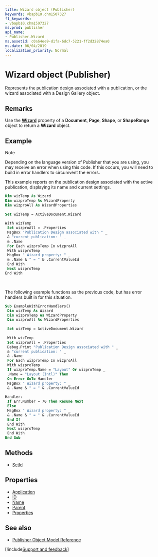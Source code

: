 ```yaml
---
title: Wizard object (Publisher)
keywords: vbapb10.chm1507327
f1_keywords:
- vbapb10.chm1507327
ms.prod: publisher
api_name:
- Publisher.Wizard
ms.assetid: c0a64ee9-d1fa-6dc7-5221-ff2d32874ea0
ms.date: 06/04/2019
localization_priority: Normal
---
```



# Wizard object (Publisher)

Represents the publication design associated with a publication, or the wizard associated with a Design Gallery object.
 
## Remarks

Use the **[Wizard](Publisher.Document.Wizard.md)** property of a **Document**, **Page**, **Shape**, or **ShapeRange** object to return a **Wizard** object. 

## Example

> [!NOTE] 
> Depending on the language version of Publisher that you are using, you may receive an error when using this code. If this occurs, you will need to build in error handlers to circumvent the errors. 

This example reports on the publication design associated with the active publication, displaying its name and current settings.

```vb
Dim wizTemp As Wizard 
Dim wizproTemp As WizardProperty 
Dim wizproAll As WizardProperties 
 
Set wizTemp = ActiveDocument.Wizard 
 
With wizTemp 
 Set wizproAll = .Properties 
 MsgBox "Publication Design associated with " _ 
 & "current publication: " _ 
 & .Name 
 For Each wizproTemp In wizproAll 
 With wizproTemp 
 MsgBox " Wizard property: " _ 
 & .Name & " = " & .CurrentValueId 
 End With 
 Next wizproTemp 
End With
```

<br/>

The following example functions as the previous code, but has error handlers built in for this situation.

```vb
Sub ExampleWithErrorHandlers() 
 Dim wizTemp As Wizard 
 Dim wizproTemp As WizardProperty 
 Dim wizproAll As WizardProperties 
 
 Set wizTemp = ActiveDocument.Wizard 
 
 With wizTemp 
 Set wizproAll = .Properties 
 Debug.Print "Publication Design associated with " _ 
 & "current publication: " _ 
 & .Name 
 For Each wizproTemp In wizproAll 
 With wizproTemp 
 If wizproTemp.Name = "Layout" Or wizproTemp _ 
 .Name = "Layout (Intl)" Then 
 On Error GoTo Handler 
 MsgBox " Wizard property: " _ 
 & .Name & " = " & .CurrentValueId 
 
Handler: 
 If Err.Number = 70 Then Resume Next 
 Else 
 MsgBox " Wizard property: " _ 
 & .Name & " = " & .CurrentValueId 
 End If 
 End With 
 Next wizproTemp 
 End With 
End Sub
```


## Methods

- [SetId](Publisher.Wizard.SetId.md)

## Properties

- [Application](Publisher.Wizard.Application.md)
- [ID](Publisher.Wizard.ID.md)
- [Name](Publisher.Wizard.Name.md)
- [Parent](Publisher.Wizard.Parent.md)
- [Properties](Publisher.Wizard.Properties.md)

## See also

- [Publisher Object Model Reference](overview/publisher/object-model.md)



[!include[Support and feedback](~/includes/feedback-boilerplate.md)]